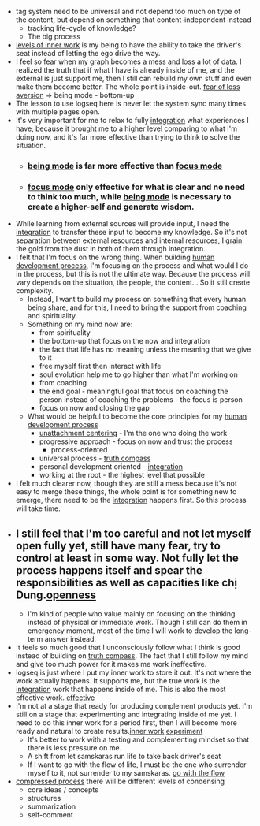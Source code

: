 - tag system need to be universal and not depend too much on type of the content, but depend on something that content-independent instead
    - tracking life-cycle of knowledge?
    - The big process
- [levels of inner work](<levels of inner work.md>) is my being to have the ability to take the driver's seat instead of letting the ego drive the way.
- I feel so fear when my graph becomes a mess and loss a lot of data. I realized the truth that if what I have is already inside of me, and the external is just support me, then I still can rebuild my own stuff and even make them become better. The whole point is inside-out. [fear of loss aversion](<fear of loss aversion.md>) => being mode - bottom-up
- The lesson to use logseq here is never let the system sync many times with multiple pages open.
- It's very important for me to relax to fully [integration](<integration.md>) what experiences I have, because it brought me to a higher level comparing to what I'm doing now, and it's far more effective than trying to think to solve the situation.
    - ### [being mode](<being mode.md>) is far more effective than [focus mode](<focus mode.md>)
    - ### [focus mode](<focus mode.md>) only effective for what is clear and no need to think too much, while [being mode](<being mode.md>) is necessary to create a higher-self and generate wisdom.
- While learning from external sources will provide input, I need the [integration](<integration.md>) to transfer these input to become my knowledge. So it's not separation between external resources and internal resources, I grain the gold from the dust in both of them through integration.
- I felt that I'm focus on the wrong thing. When building [human development process](<human development process.md>), I'm focusing on the process and what would I do in the process, but this is not the ultimate way. Because the process will vary depends on the situation, the people, the content... So it still create complexity.
    - Instead, I want to build my process on something that every human being share, and for this, I need to bring the support from coaching and spirituality.
    - Something on my mind now are:
        - from spirituality
        - the bottom-up that focus on the now and integration
        - the fact that life has no meaning unless the meaning that we give to it
        - free myself first then interact with life
        - soul evolution help me to go higher than what I'm working on
        - from coaching
        - the end goal - meaningful goal that focus on coaching the person instead of coaching the problems - the focus is person
        - focus on now and closing the gap
    - What would be helpful to become the core principles for my [human development process](<human development process.md>)
        - [unattachment centering](<unattachment centering.md>) - I'm the one who doing the work
        - progressive approach - focus on now and trust the process
            - process-oriented
        - universal process - [truth compass](<truth compass.md>)
        - personal development oriented - [integration](<integration.md>)
        - working at the root - the highest level that possible
- I felt much clearer now, though they are still a mess because it's not easy to merge these things, the whole point is for something new to emerge, there need to be the [integration](<integration.md>) happens first. So this process will take time.
- I still feel that I'm too careful and not let myself open fully yet, still have many fear, try to control at least in some way. Not fully let the process happens itself and spear the responsibilities as well as capacities like chị Dung.[openness](<openness.md>)
    - 
    - I'm kind of people who value mainly on focusing on the thinking instead of physical or immediate work. Though I still can do them in emergency moment, most of the time I will work to develop the long-term answer instead.
- It feels so much good that I unconsciously follow what I think is good instead of building on [truth compass](<truth compass.md>). The fact that I still follow my mind and give too much power for it makes me work ineffective.
- logseq is just where I put my inner work to store it out. It's not where the work actually happens. It supports me, but the true work is the [integration](<integration.md>) work that happens inside of me. This is also the most effective work. [effective](<effective.md>)
- I'm not at a stage that ready for producing complement products yet. I'm still on a stage that experimenting and integrating inside of me yet. I need to do this inner work for a period first, then I will become more ready and natural to create results.[inner work](<inner work.md>) [experiment](<experiment.md>)
    - It's better to work with a testing and complementing mindset so that there is less pressure on me.
    - A shift from let samskaras run life to take back driver's seat
    - If I want to go with the flow of life, I must be the one who surrender myself to it, not surrender to my samskaras. [go with the flow](<go with the flow.md>)
- [compressed process](<compressed process.md>) there will be different levels of condensing
    - core ideas / concepts
    - structures
    - summarization
    - self-comment

